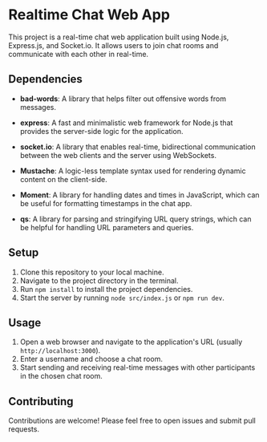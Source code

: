 # Realtime Chat Web App

This project is a real-time chat web application built using Node.js, Express.js, and Socket.io. It allows users to join chat rooms and communicate with each other in real-time.

## Dependencies

- **bad-words**:
  A library that helps filter out offensive words from messages.

- **express**:
  A fast and minimalistic web framework for Node.js that provides the server-side logic for the application.

- **socket.io**:
  A library that enables real-time, bidirectional communication between the web clients and the server using WebSockets.

- **Mustache**:
  A logic-less template syntax used for rendering dynamic content on the client-side.

- **Moment**:
  A library for handling dates and times in JavaScript, which can be useful for formatting timestamps in the chat app.

- **qs**:
  A library for parsing and stringifying URL query strings, which can be helpful for handling URL parameters and queries.

## Setup

1. Clone this repository to your local machine.
2. Navigate to the project directory in the terminal.
3. Run `npm install` to install the project dependencies.
4. Start the server by running `node src/index.js` or `npm run dev`.

## Usage

1. Open a web browser and navigate to the application's URL (usually `http://localhost:3000`).
2. Enter a username and choose a chat room.
3. Start sending and receiving real-time messages with other participants in the chosen chat room.

## Contributing

Contributions are welcome! Please feel free to open issues and submit pull requests.
